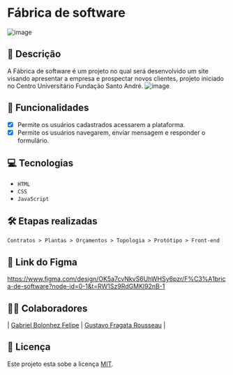 # Fábrica de software

![image](https://github.com/user-attachments/assets/eaa4612d-b445-45fc-a7d8-0f5267604790)

## 📑 Descrição

A Fábrica de software é um projeto no qual será desenvolvido um site visando apresentar a empresa e prospectar novos clientes, projeto iniciado no Centro Universitário Fundação Santo André. 
![image](https://github.com/user-attachments/assets/a63a2ec1-69bb-4ff7-bf31-9e47dcbe17e8)

## 🎯 Funcionalidades

- [x] Permite os usuários cadastrados acessarem a plataforma. <br> 
- [x] Permite os usuários navegarem, enviar mensagem e responder o formulário.
      
## 💻 Tecnologias 

- `HTML`
- `CSS`
- `JavaScript`

## 🛠️ Etapas realizadas

```
Contratos > Plantas > Orçamentos > Topologia > Protótipo > Front-end 

```

## 🎨 Link do Figma

https://www.figma.com/design/OK5a7cvNkvS6UhWHSy6pzr/F%C3%A1brica-de-software?node-id=0-1&t=RW1Sz9RdGMKl92nB-1

## 👨‍💻 Colaboradores

| [Gabriel Bolonhez Felipe](https://github.com/Gabolonhez) | [Gustavo Fragata Rousseau](https://github.com/fr4agata) | 


## 🚧 Licença

Este projeto esta sobe a licença [MIT](./LICENSE).
